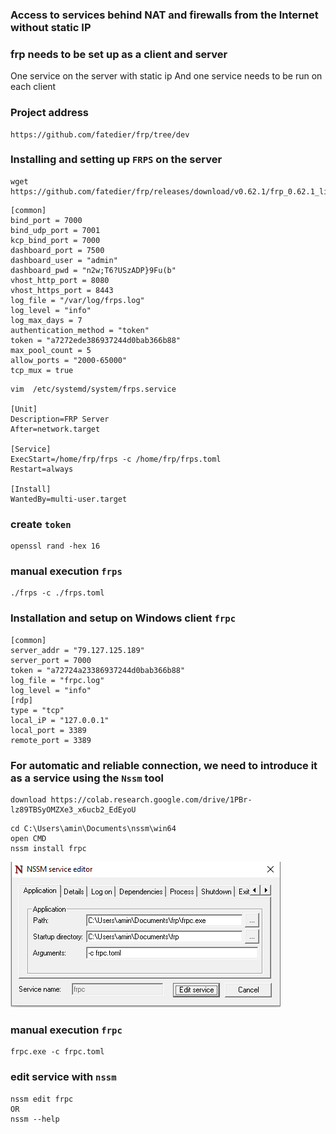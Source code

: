 ### Access to services behind NAT and firewalls from the Internet without static IP
### frp needs to be set up as a client and server
One service on the server with static ip
And one service needs to be run on each client
### Project address
```
https://github.com/fatedier/frp/tree/dev
```
### Installing and setting up `FRPS` on the server
```
wget https://github.com/fatedier/frp/releases/download/v0.62.1/frp_0.62.1_linux_amd64.tar.gz
```
```
[common]
bind_port = 7000
bind_udp_port = 7001
kcp_bind_port = 7000
dashboard_port = 7500
dashboard_user = "admin"
dashboard_pwd = "n2w;T6?USzADP}9Fu(b"
vhost_http_port = 8080
vhost_https_port = 8443
log_file = "/var/log/frps.log"
log_level = "info"
log_max_days = 7
authentication_method = "token"
token = "a7272ede386937244d0bab366b88"
max_pool_count = 5
allow_ports = "2000-65000"
tcp_mux = true
```
```
vim  /etc/systemd/system/frps.service

[Unit]
Description=FRP Server
After=network.target

[Service]
ExecStart=/home/frp/frps -c /home/frp/frps.toml
Restart=always

[Install]
WantedBy=multi-user.target
```
### create `token`
```
openssl rand -hex 16
```
### manual execution `frps`
```
./frps -c ./frps.toml
```
### Installation and setup on Windows client `frpc`
```
[common]
server_addr = "79.127.125.189"
server_port = 7000
token = "a72724a23386937244d0bab366b88"
log_file = "frpc.log"
log_level = "info"
[rdp]
type = "tcp"
local_iP = "127.0.0.1"
local_port = 3389
remote_port = 3389
```
### For automatic and reliable connection, we need to introduce it as a service using the `Nssm` tool
```
download https://colab.research.google.com/drive/1PBr-lz89TBSyOMZXe3_x6ucb2_EdEyoU
```
```
cd C:\Users\amin\Documents\nssm\win64
open CMD
nssm install frpc
```
![nssm](./images/nssm.png)
### manual execution `frpc`
```
frpc.exe -c frpc.toml
```
### edit service with `nssm`
```
nssm edit frpc
OR
nssm --help
```
